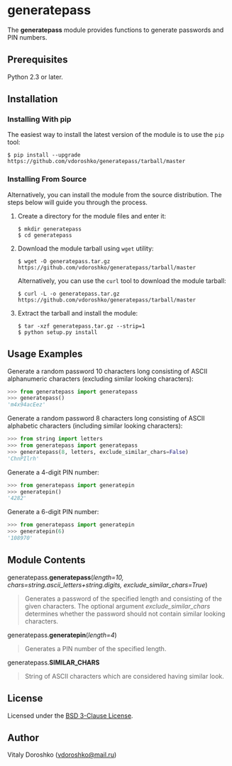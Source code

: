 # generatepass

The **generatepass** module provides functions to generate passwords and PIN numbers.

## Prerequisites

Python 2.3 or later.

## Installation

### Installing With pip

The easiest way to install the latest version of the module is to use the `pip` tool:

```
$ pip install --upgrade https://github.com/vdoroshko/generatepass/tarball/master
```

### Installing From Source

Alternatively, you can install the module from the source distribution. The steps below will guide you through the process.

 1. Create a directory for the module files and enter it:

    ```
    $ mkdir generatepass
    $ cd generatepass
    ```

 2. Download the module tarball using `wget` utility:

    ```
    $ wget -O generatepass.tar.gz https://github.com/vdoroshko/generatepass/tarball/master
    ```

    Alternatively, you can use the `curl` tool to download the module tarball:

    ```
    $ curl -L -o generatepass.tar.gz https://github.com/vdoroshko/generatepass/tarball/master
    ```

 3. Extract the tarball and install the module:

    ```
    $ tar -xzf generatepass.tar.gz --strip=1
    $ python setup.py install
    ```

## Usage Examples

Generate a random password 10 characters long consisting of ASCII alphanumeric characters (excluding similar looking characters):

```python
>>> from generatepass import generatepass
>>> generatepass()
'm4x94acEez'
```

Generate a random password 8 characters long consisting of ASCII alphabetic characters (including similar looking characters):

```python
>>> from string import letters
>>> from generatepass import generatepass
>>> generatepass(8, letters, exclude_similar_chars=False)
'ChnPIlrh'
```

Generate a 4-digit PIN number:

```python
>>> from generatepass import generatepin
>>> generatepin()
'4282'
```

Generate a 6-digit PIN number:

```python
>>> from generatepass import generatepin
>>> generatepin(6)
'108970'
```

## Module Contents

generatepass.**generatepass**(*length=10, chars=string.ascii_letters+string.digits, exclude_similar_chars=True*)
> Generates a password of the specified length and consisting of the given characters.  The optional argument *exclude_similar_chars* determines whether the password should not contain similar looking characters.

generatepass.**generatepin**(*length=4*)
> Generates a PIN number of the specified length.

generatepass.**SIMILAR_CHARS**
> String of ASCII characters which are considered having similar look.

## License

Licensed under the [BSD 3-Clause License](http://opensource.org/licenses/BSD-3-Clause).

## Author

Vitaly Doroshko (vdoroshko@mail.ru)
